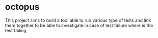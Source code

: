 # octopus
This project aims to build a tool able to run various type of tests and link them together to be able to investigate in case of test failure where is the test failing

